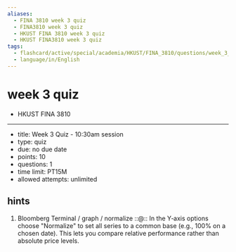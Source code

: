 ```yaml
---
aliases:
  - FINA 3810 week 3 quiz
  - FINA3810 week 3 quiz
  - HKUST FINA 3810 week 3 quiz
  - HKUST FINA3810 week 3 quiz
tags:
  - flashcard/active/special/academia/HKUST/FINA_3810/questions/week_3_quiz
  - language/in/English
---
```


# week 3 quiz

- HKUST FINA 3810

---

- title: Week 3 Quiz - 10:30am session
- type: quiz
- due: no due date
- points: 10
- questions: 1
- time limit: PT15M
- allowed attempts: unlimited

## hints

1. Bloomberg Terminal / graph / normalize ::@:: In the Y‑axis options choose "Normalize" to set all series to a common base \(e.g., 100% on a chosen date\). This lets you compare relative performance rather than absolute price levels. <!--SR:!2026-01-12,66,310!2025-12-09,38,290-->
